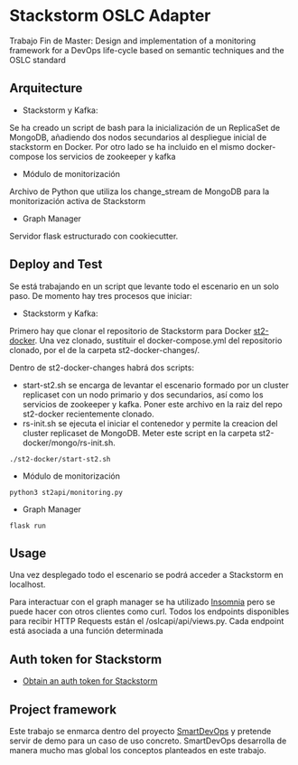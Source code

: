 # Stackstorm OSLC Adapter

Trabajo Fin de Master: Design and implementation of a monitoring framework for a DevOps life-cycle based on semantic techniques and the OSLC standard

## Arquitecture


- Stackstorm y Kafka:

Se ha creado un script de bash para la inicialización de un ReplicaSet de MongoDB, añadiendo dos nodos secundarios al despliegue inicial de stackstorm en Docker. Por otro lado se ha incluido en el mismo docker-compose los servicios de zookeeper y kafka

- Módulo de monitorización

Archivo de Python que utiliza los change_stream de MongoDB para la monitorización activa de Stackstorm

- Graph Manager

Servidor flask estructurado con cookiecutter.

## Deploy and Test

Se está trabajando en un script que levante todo el escenario en un solo paso. De momento hay tres procesos que iniciar:

- Stackstorm y Kafka:

Primero hay que clonar el repositorio de Stackstorm para Docker [st2-docker](https://github.com/StackStorm/st2-docker). Una vez clonado, sustituir el docker-compose.yml del repositorio clonado, por el de la carpeta st2-docker-changes/.

Dentro de st2-docker-changes habrá dos scripts:

- start-st2.sh se encarga de levantar el escenario formado por un cluster replicaset con un nodo primario y dos secundarios, así como los servicios de zookeeper y kafka. Poner este archivo en la raiz del repo st2-docker recientemente clonado.
- rs-init.sh se ejecuta el iniciar el contenedor y permite la creacion del cluster replicaset de MongoDB. Meter este script en la carpeta st2-docker/mongo/rs-init.sh.


```
./st2-docker/start-st2.sh
```

- Módulo de monitorización

```
python3 st2api/monitoring.py
```

- Graph Manager

```
flask run
```

## Usage

Una vez desplegado todo el escenario se podrá acceder a Stackstorm en localhost.

Para interactuar con el graph manager se ha utilizado [Insomnia](https://insomnia.rest/) pero se puede hacer con otros clientes como curl. Todos los endpoints disponibles para recibir HTTP Requests están el /oslcapi/api/views.py. 
Cada endpoint está asociada a una función determinada

## Auth token for Stackstorm

- [Obtain an auth token for Stackstorm](https://docs.stackstorm.com/authentication.html)



## Project framework

Este trabajo se enmarca dentro del proyecto [SmartDevOps](https://smartdevops.gsi.upm.es) y pretende servir de demo para un caso de uso concreto. SmartDevOps desarrolla de manera mucho mas global los conceptos planteados en este trabajo.
